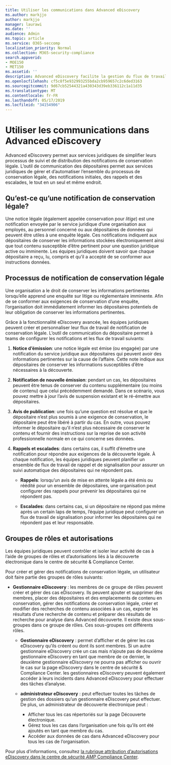 ```yaml
---
title: Utiliser les communications dans Advanced eDiscovery
ms.author: markjjo
author: markjjo
manager: laurawi
ms.date: ''
audience: Admin
ms.topic: article
ms.service: O365-seccomp
localization_priority: Normal
ms.collection: M365-security-compliance
search.appverid:
- MOE150
- MET150
ms.assetid: ''
description: Advanced eDiscovery facilite la gestion du flux de travail de notification de conservation légale concernant la notification des dépositaires en cours d’investigation.
ms.openlocfilehash: cf5c8f5e932993255bda2cb959657c2c6ded3163
ms.sourcegitcommit: 9d67cb52544321a430343d39eb336112c1a11d35
ms.translationtype: MT
ms.contentlocale: fr-FR
ms.lasthandoff: 05/17/2019
ms.locfileid: "34154906"
---
```

# <a name="work-with-communications-in-advanced-ediscovery"></a>Utiliser les communications dans Advanced eDiscovery

Advanced eDiscovery permet aux services juridiques de simplifier leurs processus de suivi et de distribution des notifications de conservation légale. L’outil de communication des dépositaires permet aux services juridiques de gérer et d’automatiser l’ensemble du processus de conservation légale, des notifications initiales, des rappels et des escalades, le tout en un seul et même endroit.

## <a name="what-is-a-legal-hold-notification"></a>Qu’est-ce qu’une notification de conservation légale?

Une notice légale (également appelée conservation pour *litige*) est une notification envoyée par le service juridique d’une organisation aux employés, au personnel concerné ou aux dépositaires de données qui peuvent être utiles à une enquête légale. Ces notifications indiquent aux dépositaires de conserver les informations stockées électroniquement ainsi que tout contenu susceptible d’être pertinent pour une question juridique active ou imminente. Les équipes juridiques doivent savoir que chaque dépositaire a reçu, lu, compris et qu’il a accepté de se conformer aux instructions données.

## <a name="the-legal-hold-notification-process"></a>Processus de notification de conservation légale

Une organisation a le droit de conserver les informations pertinentes lorsqu’elle apprend une enquête sur litige ou réglementaire imminente. Afin de se conformer aux exigences de conservation d’une enquête, l’organisation doit immédiatement informer les dépositaires potentiels de leur obligation de conserver les informations pertinentes.

Grâce à la fonctionnalité eDiscovery avancée, les équipes juridiques peuvent créer et personnaliser leur flux de travail de notification de conservation légale. L’outil de communication du dépositaire permet à teams de configurer les notifications et les flux de travail suivants:

1. **Notice d’émission**: une notice légale est émise (ou engagée) par une notification du service juridique aux dépositaires qui peuvent avoir des informations pertinentes sur la cause de l’affaire. Cette note indique aux dépositaires de conserver les informations susceptibles d’être nécessaires à la découverte.
   
2.  **Notification de nouvelle émission**: pendant un cas, les dépositaires peuvent être tenus de conserver du contenu supplémentaire (ou moins de contenu) que celui précédemment demandé. Dans ce scénario, vous pouvez mettre à jour l’avis de suspension existant et le ré-émettre aux dépositaires.

3.  **Avis de publication**: une fois qu’une question est résolue et que le dépositaire n’est plus soumis à une exigence de conservation, le dépositaire peut être libéré à partir du cas. En outre, vous pouvez informer le dépositaire qu’il n’est plus nécessaire de conserver le contenu et fournir des instructions sur la reprise de son activité professionnelle normale en ce qui concerne ses données.

4. **Rappels et escalades**: dans certains cas, il suffit d’émettre une notification pour répondre aux exigences de la découverte légale. À chaque notification, les équipes juridiques peuvent planifier un ensemble de flux de travail de rappel et de signalisation pour assurer un suivi automatique des dépositaires qui ne répondent pas.

    - **Rappels**: lorsqu’un avis de mise en attente légale a été émis ou réédité pour un ensemble de dépositaires, une organisation peut configurer des rappels pour prévenir les dépositaires qui ne répondent pas.

    - **Escalades**: dans certains cas, si un dépositaire ne répond pas même après un certain laps de temps, l’équipe juridique peut configurer un flux de travail de signalisation pour informer les dépositaires qui ne répondent pas et leur responsable.

## <a name="role-groups-and-permissions"></a>Groupes de rôles et autorisations 

Les équipes juridiques peuvent contrôler et isoler leur activité de cas à l’aide de groupes de rôles et d’autorisations liés à la découverte électronique dans le centre de sécurité & Compliance Center. 

Pour créer et gérer des notifications de conservation légale, un utilisateur doit faire partie des groupes de rôles suivants:

- **Gestionnaire eDiscovery** : les membres de ce groupe de rôles peuvent créer et gérer des cas eDiscovery. Ils peuvent ajouter et supprimer des membres, placer des dépositaires et des emplacements de contenu en conservation, gérer des notifications de conservation légale, créer et modifier des recherches de contenu associées à un cas, exporter les résultats d’une recherche de contenu et préparer des résultats de recherche pour analyse dans Advanced découverte. Il existe deux sous-groupes dans ce groupe de rôles. Ces sous-groupes ont différents rôles.

  - **Gestionnaire eDiscovery** : permet d’afficher et de gérer les cas eDiscovery qu’ils créent ou dont ils sont membres. Si un autre gestionnaire eDiscovery crée un cas mais n’ajoute pas de deuxième gestionnaire eDiscovery en tant que membre de ce dernier, le deuxième gestionnaire eDiscovery ne pourra pas afficher ou ouvrir le cas sur la page eDiscovery dans le centre de sécurité & Compliance Center. les gestionnaires eDiscovery peuvent également accéder à leurs incidents dans Advanced eDiscovery pour effectuer des tâches d’analyse.

  - **administrateur eDiscovery** : peut effectuer toutes les tâches de gestion des dossiers qu’un gestionnaire eDiscovery peut effectuer. De plus, un administrateur de découverte électronique peut :
    
    - Afficher tous les cas répertoriés sur la page Découverte électronique.
    - Gérez tous les cas dans l’organisation une fois qu’ils ont été ajoutés en tant que membre du cas.
    - Accéder aux données de cas dans Advanced eDiscovery pour tous les cas de l’organisation.

Pour plus d’informations, consultez [la rubrique attribution d’autorisations eDiscovery dans le centre de sécurité _AMP_ Compliance Center](../assign-ediscovery-permissions.md).